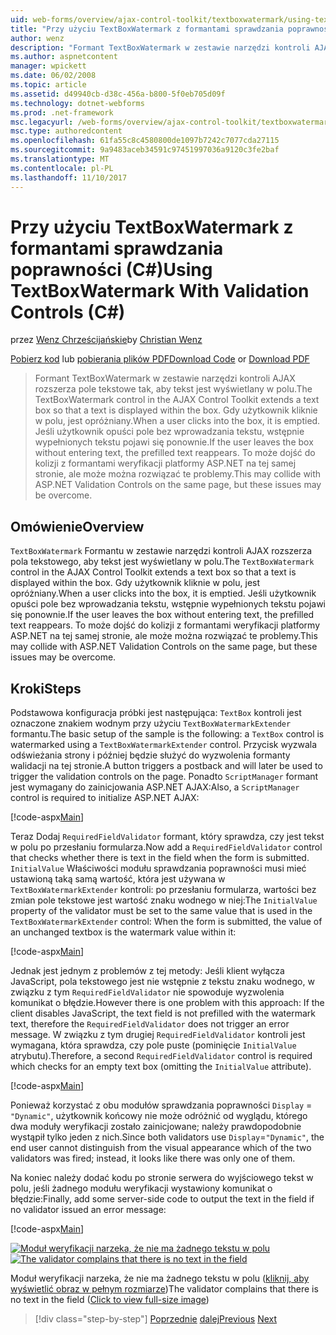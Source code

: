```yaml
---
uid: web-forms/overview/ajax-control-toolkit/textboxwatermark/using-textboxwatermark-with-validation-controls-cs
title: "Przy użyciu TextBoxWatermark z formantami sprawdzania poprawności (C#) | Dokumentacja firmy Microsoft"
author: wenz
description: "Formant TextBoxWatermark w zestawie narzędzi kontroli AJAX rozszerza pole tekstowe tak, aby tekst jest wyświetlany w polu. Gdy użytkownik kliknie w polu go i..."
ms.author: aspnetcontent
manager: wpickett
ms.date: 06/02/2008
ms.topic: article
ms.assetid: d49940cb-d38c-456a-b800-5f0eb705d09f
ms.technology: dotnet-webforms
ms.prod: .net-framework
msc.legacyurl: /web-forms/overview/ajax-control-toolkit/textboxwatermark/using-textboxwatermark-with-validation-controls-cs
msc.type: authoredcontent
ms.openlocfilehash: 61fa55c8c4580800de1097b7242c7077cda27115
ms.sourcegitcommit: 9a9483aceb34591c97451997036a9120c3fe2baf
ms.translationtype: MT
ms.contentlocale: pl-PL
ms.lasthandoff: 11/10/2017
---
```

<a name="using-textboxwatermark-with-validation-controls-c"></a><span data-ttu-id="2ed6e-104">Przy użyciu TextBoxWatermark z formantami sprawdzania poprawności (C#)</span><span class="sxs-lookup"><span data-stu-id="2ed6e-104">Using TextBoxWatermark With Validation Controls (C#)</span></span>
====================
<span data-ttu-id="2ed6e-105">przez [Wenz Chrześcijańskie](https://github.com/wenz)</span><span class="sxs-lookup"><span data-stu-id="2ed6e-105">by [Christian Wenz](https://github.com/wenz)</span></span>

<span data-ttu-id="2ed6e-106">[Pobierz kod](http://download.microsoft.com/download/9/3/f/93f8daea-bebd-4821-833b-95205389c7d0/TextBoxWatermark2.cs.zip) lub [pobierania plików PDF](http://download.microsoft.com/download/b/6/a/b6ae89ee-df69-4c87-9bfb-ad1eb2b23373/textboxwatermark2CS.pdf)</span><span class="sxs-lookup"><span data-stu-id="2ed6e-106">[Download Code](http://download.microsoft.com/download/9/3/f/93f8daea-bebd-4821-833b-95205389c7d0/TextBoxWatermark2.cs.zip) or [Download PDF](http://download.microsoft.com/download/b/6/a/b6ae89ee-df69-4c87-9bfb-ad1eb2b23373/textboxwatermark2CS.pdf)</span></span>

> <span data-ttu-id="2ed6e-107">Formant TextBoxWatermark w zestawie narzędzi kontroli AJAX rozszerza pole tekstowe tak, aby tekst jest wyświetlany w polu.</span><span class="sxs-lookup"><span data-stu-id="2ed6e-107">The TextBoxWatermark control in the AJAX Control Toolkit extends a text box so that a text is displayed within the box.</span></span> <span data-ttu-id="2ed6e-108">Gdy użytkownik kliknie w polu, jest opróżniany.</span><span class="sxs-lookup"><span data-stu-id="2ed6e-108">When a user clicks into the box, it is emptied.</span></span> <span data-ttu-id="2ed6e-109">Jeśli użytkownik opuści pole bez wprowadzania tekstu, wstępnie wypełnionych tekstu pojawi się ponownie.</span><span class="sxs-lookup"><span data-stu-id="2ed6e-109">If the user leaves the box without entering text, the prefilled text reappears.</span></span> <span data-ttu-id="2ed6e-110">To może dojść do kolizji z formantami weryfikacji platformy ASP.NET na tej samej stronie, ale może można rozwiązać te problemy.</span><span class="sxs-lookup"><span data-stu-id="2ed6e-110">This may collide with ASP.NET Validation Controls on the same page, but these issues may be overcome.</span></span>


## <a name="overview"></a><span data-ttu-id="2ed6e-111">Omówienie</span><span class="sxs-lookup"><span data-stu-id="2ed6e-111">Overview</span></span>

<span data-ttu-id="2ed6e-112">`TextBoxWatermark` Formantu w zestawie narzędzi kontroli AJAX rozszerza pola tekstowego, aby tekst jest wyświetlany w polu.</span><span class="sxs-lookup"><span data-stu-id="2ed6e-112">The `TextBoxWatermark` control in the AJAX Control Toolkit extends a text box so that a text is displayed within the box.</span></span> <span data-ttu-id="2ed6e-113">Gdy użytkownik kliknie w polu, jest opróżniany.</span><span class="sxs-lookup"><span data-stu-id="2ed6e-113">When a user clicks into the box, it is emptied.</span></span> <span data-ttu-id="2ed6e-114">Jeśli użytkownik opuści pole bez wprowadzania tekstu, wstępnie wypełnionych tekstu pojawi się ponownie.</span><span class="sxs-lookup"><span data-stu-id="2ed6e-114">If the user leaves the box without entering text, the prefilled text reappears.</span></span> <span data-ttu-id="2ed6e-115">To może dojść do kolizji z formantami weryfikacji platformy ASP.NET na tej samej stronie, ale może można rozwiązać te problemy.</span><span class="sxs-lookup"><span data-stu-id="2ed6e-115">This may collide with ASP.NET Validation Controls on the same page, but these issues may be overcome.</span></span>

## <a name="steps"></a><span data-ttu-id="2ed6e-116">Kroki</span><span class="sxs-lookup"><span data-stu-id="2ed6e-116">Steps</span></span>

<span data-ttu-id="2ed6e-117">Podstawowa konfiguracja próbki jest następująca: `TextBox` kontroli jest oznaczone znakiem wodnym przy użyciu `TextBoxWatermarkExtender` formantu.</span><span class="sxs-lookup"><span data-stu-id="2ed6e-117">The basic setup of the sample is the following: a `TextBox` control is watermarked using a `TextBoxWatermarkExtender` control.</span></span> <span data-ttu-id="2ed6e-118">Przycisk wyzwala odświeżania strony i później będzie służyć do wyzwolenia formanty walidacji na tej stronie.</span><span class="sxs-lookup"><span data-stu-id="2ed6e-118">A button triggers a postback and will later be used to trigger the validation controls on the page.</span></span> <span data-ttu-id="2ed6e-119">Ponadto `ScriptManager` formant jest wymagany do zainicjowania ASP.NET AJAX:</span><span class="sxs-lookup"><span data-stu-id="2ed6e-119">Also, a `ScriptManager` control is required to initialize ASP.NET AJAX:</span></span>

[!code-aspx[Main](using-textboxwatermark-with-validation-controls-cs/samples/sample1.aspx)]

<span data-ttu-id="2ed6e-120">Teraz Dodaj `RequiredFieldValidator` formant, który sprawdza, czy jest tekst w polu po przesłaniu formularza.</span><span class="sxs-lookup"><span data-stu-id="2ed6e-120">Now add a `RequiredFieldValidator` control that checks whether there is text in the field when the form is submitted.</span></span> <span data-ttu-id="2ed6e-121">`InitialValue` Właściwości modułu sprawdzania poprawności musi mieć ustawioną taką samą wartość, która jest używana w `TextBoxWatermarkExtender` kontroli: po przesłaniu formularza, wartości bez zmian pole tekstowe jest wartość znaku wodnego w niej:</span><span class="sxs-lookup"><span data-stu-id="2ed6e-121">The `InitialValue` property of the validator must be set to the same value that is used in the `TextBoxWatermarkExtender` control: When the form is submitted, the value of an unchanged textbox is the watermark value within it:</span></span>

[!code-aspx[Main](using-textboxwatermark-with-validation-controls-cs/samples/sample2.aspx)]

<span data-ttu-id="2ed6e-122">Jednak jest jednym z problemów z tej metody: Jeśli klient wyłącza JavaScript, pola tekstowego jest nie wstępnie z tekstu znaku wodnego, w związku z tym `RequiredFieldValidator` nie spowoduje wyzwolenia komunikat o błędzie.</span><span class="sxs-lookup"><span data-stu-id="2ed6e-122">However there is one problem with this approach: If the client disables JavaScript, the text field is not prefilled with the watermark text, therefore the `RequiredFieldValidator` does not trigger an error message.</span></span> <span data-ttu-id="2ed6e-123">W związku z tym drugiej `RequiredFieldValidator` kontroli jest wymagana, która sprawdza, czy pole puste (pominięcie `InitialValue` atrybutu).</span><span class="sxs-lookup"><span data-stu-id="2ed6e-123">Therefore, a second `RequiredFieldValidator` control is required which checks for an empty text box (omitting the `InitialValue` attribute).</span></span>

[!code-aspx[Main](using-textboxwatermark-with-validation-controls-cs/samples/sample3.aspx)]

<span data-ttu-id="2ed6e-124">Ponieważ korzystać z obu modułów sprawdzania poprawności `Display` = `"Dynamic"`, użytkownik końcowy nie może odróżnić od wyglądu, którego dwa moduły weryfikacji zostało zainicjowane; należy prawdopodobnie wystąpił tylko jeden z nich.</span><span class="sxs-lookup"><span data-stu-id="2ed6e-124">Since both validators use `Display`=`"Dynamic"`, the end user cannot distinguish from the visual appearance which of the two validators was fired; instead, it looks like there was only one of them.</span></span>

<span data-ttu-id="2ed6e-125">Na koniec należy dodać kodu po stronie serwera do wyjściowego tekst w polu, jeśli żadnego modułu weryfikacji wystawiony komunikat o błędzie:</span><span class="sxs-lookup"><span data-stu-id="2ed6e-125">Finally, add some server-side code to output the text in the field if no validator issued an error message:</span></span>

[!code-aspx[Main](using-textboxwatermark-with-validation-controls-cs/samples/sample4.aspx)]


<span data-ttu-id="2ed6e-126">[![Moduł weryfikacji narzeka, że nie ma żadnego tekstu w polu](using-textboxwatermark-with-validation-controls-cs/_static/image2.png)](using-textboxwatermark-with-validation-controls-cs/_static/image1.png)</span><span class="sxs-lookup"><span data-stu-id="2ed6e-126">[![The validator complains that there is no text in the field](using-textboxwatermark-with-validation-controls-cs/_static/image2.png)](using-textboxwatermark-with-validation-controls-cs/_static/image1.png)</span></span>

<span data-ttu-id="2ed6e-127">Moduł weryfikacji narzeka, że nie ma żadnego tekstu w polu ([kliknij, aby wyświetlić obraz w pełnym rozmiarze](using-textboxwatermark-with-validation-controls-cs/_static/image3.png))</span><span class="sxs-lookup"><span data-stu-id="2ed6e-127">The validator complains that there is no text in the field ([Click to view full-size image](using-textboxwatermark-with-validation-controls-cs/_static/image3.png))</span></span>

>[!div class="step-by-step"]
<span data-ttu-id="2ed6e-128">[Poprzednie](using-textboxwatermark-in-a-formview-cs.md)
[dalej](using-textboxwatermark-in-a-formview-vb.md)</span><span class="sxs-lookup"><span data-stu-id="2ed6e-128">[Previous](using-textboxwatermark-in-a-formview-cs.md)
[Next](using-textboxwatermark-in-a-formview-vb.md)</span></span>
